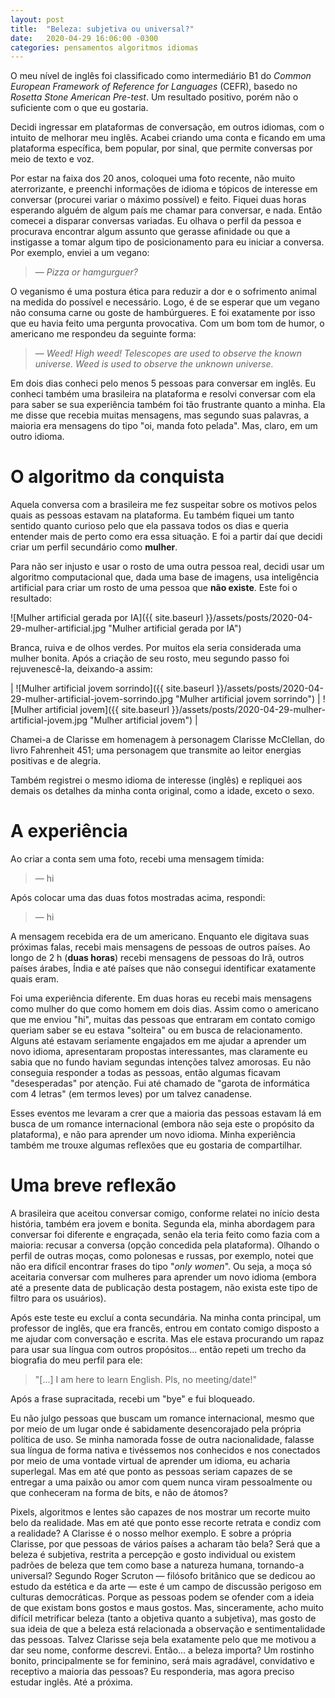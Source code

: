 ```yaml
---
layout: post
title:  "Beleza: subjetiva ou universal?"
date:   2020-04-29 16:06:00 -0300
categories: pensamentos algoritmos idiomas
---
```


O meu nível de inglês foi classificado como intermediário B1 do *Common European Framework of Reference for Languages* (CEFR), basedo no *Rosetta Stone American Pre-test*. Um resultado positivo, porém não o suficiente com o que eu gostaria.

Decidi ingressar em plataformas de conversação, em outros idiomas, com o intuito de melhorar meu inglês. Acabei criando uma conta e ficando em uma plataforma específica, bem popular, por sinal, que permite conversas por meio de texto e voz.

Por estar na faixa dos 20 anos, coloquei uma foto recente, não muito aterrorizante, e preenchi informações de idioma e tópicos de interesse em conversar (procurei variar o máximo possível) e feito. Fiquei duas horas esperando alguém de algum país me chamar para conversar, e nada. Então comecei a disparar conversas variadas. Eu olhava o perfil da pessoa e procurava encontrar algum assunto que gerasse afinidade ou que a instigasse a tomar algum tipo de posicionamento para eu iniciar a conversa. Por exemplo, enviei a um vegano:

> — *Pizza or hamgurguer?*

O veganismo é uma postura ética para reduzir a dor e o sofrimento animal na medida do possível e necessário. Logo, é de se esperar que um vegano não consuma carne ou goste de hambúrgueres. E foi exatamente por isso que eu havia feito uma pergunta provocativa. Com um bom tom de humor, o americano me respondeu da seguinte forma:

> — *Weed! High weed! Telescopes are used to observe the known universe. Weed is used to observe the unknown universe.*

Em dois dias conheci pelo menos 5 pessoas para conversar em inglês. Eu conheci também uma brasileira na plataforma e resolvi conversar com ela para saber se sua experiência também foi tão frustrante quanto a minha. Ela me disse que recebia muitas mensagens, mas segundo suas palavras, a maioria era mensagens do tipo "oi, manda foto pelada". Mas, claro, em um outro idioma.

# O algoritmo da conquista
Aquela conversa com a brasileira me fez suspeitar sobre os motivos pelos quais as pessoas estavam na plataforma. Eu também fiquei um tanto sentido quanto curioso pelo que ela passava todos os dias e queria entender mais de perto como era essa situação. E foi a partir daí que decidi criar um perfil secundário como **mulher**.

Para não ser injusto e usar o rosto de uma outra pessoa real, decidi usar um algoritmo computacional que, dada uma base de imagens, usa inteligência artificial para criar um rosto de uma pessoa que **não existe**. Este foi o resultado:

![Mulher artificial gerada por IA]({{ site.baseurl }}/assets/posts/2020-04-29-mulher-artificial.jpg "Mulher artificial gerada por IA")

Branca, ruiva e de olhos verdes. Por muitos ela seria considerada uma mulher bonita. Após a criação de seu rosto, meu segundo passo foi rejuvenescê-la, deixando-a assim:

| ![Mulher artificial jovem sorrindo]({{ site.baseurl }}/assets/posts/2020-04-29-mulher-artificial-jovem-sorrindo.jpg "Mulher artificial jovem sorrindo") | ![Mulher artificial jovem]({{ site.baseurl }}/assets/posts/2020-04-29-mulher-artificial-jovem.jpg "Mulher artificial jovem") |

Chamei-a de Clarisse em homenagem à personagem Clarisse McClellan, do livro Fahrenheit 451; uma personagem que transmite ao leitor energias positivas e de alegria.

Também registrei o mesmo idioma de interesse (inglês) e repliquei aos demais os detalhes da minha conta original, como a idade, exceto o sexo.

# A experiência
Ao criar a conta sem uma foto, recebi uma mensagem tímida:

> — hi

Após colocar uma das duas fotos mostradas acima, respondi:

> — hi

A mensagem recebida era de um americano. Enquanto ele digitava suas próximas falas, recebi mais mensagens de pessoas de outros países. Ao longo de 2 h (**duas horas**) recebi mensagens de pessoas do Irã, outros países árabes, Índia e até países que não consegui identificar exatamente quais eram.

Foi uma experiência diferente. Em duas horas eu recebi mais mensagens como mulher do que como homem em dois dias. Assim como o americano que me enviou "hi", muitas das pessoas que entraram em contato comigo queriam saber se eu estava "solteira" ou em busca de relacionamento. Alguns até estavam seriamente engajados em me ajudar a aprender um novo idioma, apresentaram propostas interessantes, mas claramente eu sabia que no fundo haviam segundas intenções talvez amorosas. Eu não conseguia responder a todas as pessoas, então algumas ficavam "desesperadas" por atenção. Fui até chamado de "garota de informática com 4 letras" (em termos leves) por um talvez canadense.

Esses eventos me levaram a crer que a maioria das pessoas estavam lá em busca de um romance internacional (embora não seja este o propósito da plataforma), e não para aprender um novo idioma. Minha experiência também me trouxe algumas reflexões que eu gostaria de compartilhar.

# Uma breve reflexão
A brasileira que aceitou conversar comigo, conforme relatei no início desta história, também era jovem e bonita. Segunda ela, minha abordagem para conversar foi diferente e engraçada, senão ela teria feito como fazia com a maioria: recusar a conversa (opção concedida pela plataforma). Olhando o perfil de outras moças, como polonesas e russas, por exemplo, notei que não era difícil encontrar frases do tipo "*only women*". Ou seja, a moça só aceitaria conversar com mulheres para aprender um novo idioma (embora até a presente data de publicação desta postagem, não exista este tipo de filtro para os usuários).

Após este teste eu excluí a conta secundária. Na minha conta principal, um professor de inglês, que era francês, entrou em contato comigo disposto a me ajudar com conversação e escrita. Mas ele estava procurando um rapaz para usar sua língua com outros propósitos... então repeti um trecho da biografia do meu perfil para ele:

> "[...] I am here to learn English. Pls, no meeting/date!"

Após a frase supracitada, recebi um "bye" e fui bloqueado.

Eu não julgo pessoas que buscam um romance internacional, mesmo que por meio de um lugar onde é sabidamente desencorajado pela própria política de uso. Se minha namorada fosse de outra nacionalidade, falasse sua língua de forma nativa e tivéssemos nos conhecidos e nos conectados por meio de uma vontade virtual de aprender um idioma, eu acharia superlegal. Mas em até que ponto as pessoas seriam capazes de se entregar a uma paixão ou amor com quem nunca viram pessoalmente ou que conheceram na forma de bits, e não de átomos?

Pixels, algoritmos e lentes são capazes de nos mostrar um recorte muito belo da realidade. Mas em até que ponto esse recorte retrata e condiz com a realidade? A Clarisse é o nosso melhor exemplo. E sobre a própria Clarisse, por que pessoas de vários países a acharam tão bela? Será que a beleza é subjetiva, restrita a percepção e gosto individual ou existem padrões de beleza que tem como base a natureza humana, tornando-a universal? Segundo Roger Scruton — filósofo britânico que se dedicou ao estudo da estética e da arte — este é um campo de discussão perigoso em culturas democráticas. Porque as pessoas podem se ofender com a ideia de que existam bons gostos e maus gostos. Mas, sinceramente, acho muito difícil metrificar beleza (tanto a objetiva quanto a subjetiva), mas gosto de sua ideia de que a beleza está relacionada a observação e sentimentalidade das pessoas. Talvez Clarisse seja bela exatamente pelo que me motivou a dar seu nome, conforme descrevi. Então... a beleza importa? Um rostinho bonito, principalmente se for feminino, será mais agradável, convidativo e receptivo a maioria das pessoas? Eu responderia, mas agora preciso estudar inglês. Até a próxima.


